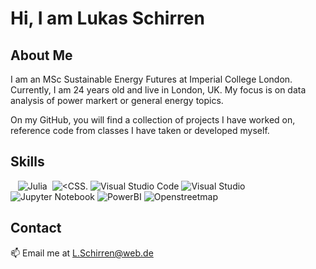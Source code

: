 # Hi, I am Lukas Schirren
## About Me
I am an MSc Sustainable Energy Futures at Imperial College London. Currently, I am 24 years old and live in London, UK. My focus is on data analysis of power markert or general energy topics. 

On my GitHub, you will find a collection of projects I have worked on, reference code from classes I have taken or developed myself.

## Skills
![<Python>](https://img.shields.io/badge/Python-FFD43B?style=for-the-badge&logo=python&logoColor=darkgreen) ![<PostgreSQL>](https://img.shields.io/badge/PostgreSQL-316192?style=for-the-badge&logo=postgresql&logoColor=white) ![<MySQL>](https://img.shields.io/badge/MySQL-00000F?style=for-the-badge&logo=mysql&logoColor=white) ![Julia](https://img.shields.io/badge/Julia-9558B2?style=for-the-badge&logo=julia&logoColor=white) ![<HTML5>](https://img.shields.io/badge/CSS3-1572B6?style=for-the-badge&logo=css3&logoColor=white)  ![<CSS.](https://img.shields.io/badge/HTML5-E34F26?style=for-the-badge&logo=html5&logoColor=white) ![Visual Studio Code](https://img.shields.io/badge/Visual%20Studio%20Code-0078d7.svg?style=for-the-badge&logo=visual-studio-code&logoColor=white) ![Visual Studio](https://img.shields.io/badge/Visual%20Studio-5C2D91.svg?style=for-the-badge&logo=visual-studio&logoColor=white) ![Jupyter Notebook](https://img.shields.io/badge/jupyter-%23FA0F00.svg?style=for-the-badge&logo=jupyter&logoColor=white) ![PowerBI](https://img.shields.io/badge/PowerBI-F2C811?style=for-the-badge&logo=Power%20BI&logoColor=white) ![Openstreetmap](https://img.shields.io/badge/OpenStreetMap-7EBC6F?style=for-the-badge&logo=OpenStreetMap&logoColor=white)

## Contact
📫 Email me at L.Schirren@web.de

[![<LinkedIn>](https://img.shields.io/badge/LinkedIn-0077B5?style=for-the-badge&logo=linkedin&logoColor=white)](https://www.linkedin.com/in/lukas-schirren/)
